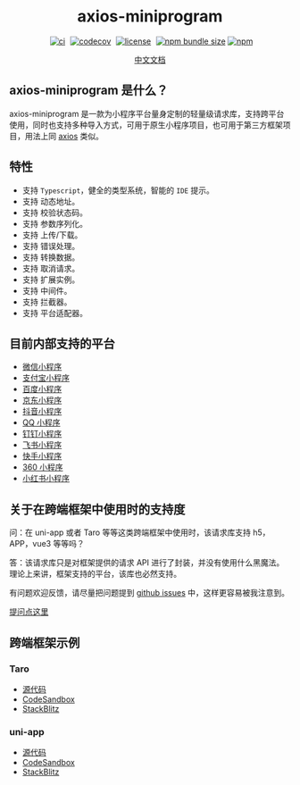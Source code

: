 <h1 align="center">axios-miniprogram</h1>

<p style="text-align: center;" align="center">
  <a style="display: inline-block;margin-left: 5px;" href="https://github.com/zjxxxxxxxxx/axios-miniprogram/actions/workflows/ci.yml">
    <img src="https://github.com/zjxxxxxxxxx/axios-miniprogram/actions/workflows/ci.yml/badge.svg" alt="ci"/>
  </a>
  <a style="display: inline-block;margin-left: 5px;" href="https://codecov.io/gh/zjxxxxxxxxx/axios-miniprogram" > 
    <img src="https://codecov.io/gh/zjxxxxxxxxx/axios-miniprogram/branch/main/graph/badge.svg?token=WIQVYX2WIK" alt="codecov"/> 
  </a>
  <a style="display: inline-block;margin-left: 5px;" href="https://opensource.org/licenses/MIT">
    <img src="https://img.shields.io/github/license/zjxxxxxxxxx/axios-miniprogram" alt="license"/>
  </a>
  <a style="display: inline-block;margin-left: 5px;" href="https://www.npmjs.org/package/axios-miniprogram">
    <img src="https://img.shields.io/bundlephobia/min/axios-miniprogram" alt="npm bundle size"/>
  </a> 
  <a style="display: inline-block;" href="https://www.npmjs.org/package/axios-miniprogram">
    <img alt="npm" src="https://img.shields.io/npm/dt/axios-miniprogram"/>
  </a>
</p>

<p style="text-align: center;" align="center">
  <a href='https://axios-miniprogram.com'>中文文档</a>
</p>

## axios-miniprogram 是什么？

axios-miniprogram 是一款为小程序平台量身定制的轻量级请求库，支持跨平台使用，同时也支持多种导入方式，可用于原生小程序项目，也可用于第三方框架项目，用法上同 [axios](https://github.com/axios/axios.git) 类似。

## 特性

- 支持 `Typescript`，健全的类型系统，智能的 `IDE` 提示。
- 支持 动态地址。
- 支持 校验状态码。
- 支持 参数序列化。
- 支持 上传/下载。
- 支持 错误处理。
- 支持 转换数据。
- 支持 取消请求。
- 支持 扩展实例。
- 支持 中间件。
- 支持 拦截器。
- 支持 平台适配器。

## 目前内部支持的平台

- [微信小程序](https://developers.weixin.qq.com/miniprogram/dev/framework/?from=axios-miniprogram)
- [支付宝小程序](https://opendocs.alipay.com/mini/developer/getting-started?from=axios-miniprogram)
- [百度小程序](https://smartprogram.baidu.com/developer/index.html?from=axios-miniprogram)
- [京东小程序](https://mp.jd.com?from=axios-miniprogram)
- [抖音小程序](https://developer.open-douyin.com/docs/resource/zh-CN/mini-app/introduction/overview?from=axios-miniprogram)
- [QQ 小程序](https://q.qq.com/wiki/develop/miniprogram/frame/?from=axios-miniprogram)
- [钉钉小程序](https://open.dingtalk.com/document/org/develop-org-mini-programs?from=axios-miniprogram)
- [飞书小程序](https://open.feishu.cn/document/uYjL24iN/uMjNzUjLzYzM14yM2MTN?from=axios-miniprogram)
- [快手小程序](https://mp.kuaishou.com/docs/introduction/quickStart.html?from=axios-miniprogram)
- [360 小程序](https://mp.360.cn/doc/miniprogram/dev/#/f4b41f0cc5683bce78dfadfa7f3c73e7?from=axios-miniprogram)
- [小红书小程序](https://miniapp.xiaohongshu.com/docs/guide/miniIntroduce?from=axios-miniprogram)

## 关于在跨端框架中使用时的支持度

问：在 uni-app 或者 Taro 等等这类跨端框架中使用时，该请求库支持 h5，APP，vue3 等等吗？

答：该请求库只是对框架提供的请求 API 进行了封装，并没有使用什么黑魔法。理论上来讲，框架支持的平台，该库也必然支持。

有问题欢迎反馈，请尽量把问题提到 [github issues](https://github.com/zjxxxxxxxxx/axios-miniprogram/issues) 中，这样更容易被我注意到。

[提问点这里](https://github.com/zjxxxxxxxxx/axios-miniprogram/issues)

## 跨端框架示例

### Taro

- [源代码](https://github.com/zjxxxxxxxxx/axios-miniprogram/tree/main/examples/taro)
- [CodeSandbox](https://codesandbox.io/p/sandbox/github/zjxxxxxxxxx/axios-miniprogram/tree/main/examples/taro)
- [StackBlitz](https://stackblitz.com/github/zjxxxxxxxxx/axios-miniprogram/tree/main/examples/taro)

### uni-app

- [源代码](https://github.com/zjxxxxxxxxx/axios-miniprogram/tree/main/examples/uni-app)
- [CodeSandbox](https://codesandbox.io/p/sandbox/github/zjxxxxxxxxx/axios-miniprogram/tree/main/examples/uni-app)
- [StackBlitz](https://stackblitz.com/github/zjxxxxxxxxx/axios-miniprogram/tree/main/examples/uni-app)
